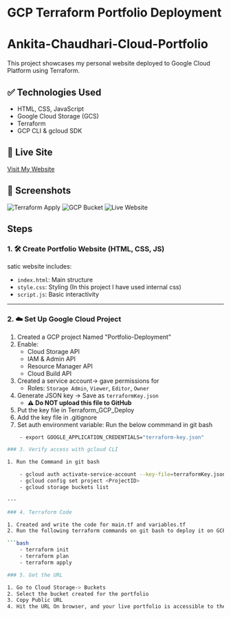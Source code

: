# GCP Terraform Portfolio Deployment

# Ankita-Chaudhari-Cloud-Portfolio

This project showcases my personal website deployed to Google Cloud Platform using Terraform.

## ✅ Technologies Used

- HTML, CSS, JavaScript
- Google Cloud Storage (GCS)
- Terraform
- GCP CLI & gcloud SDK

## 🚀 Live Site

[Visit My Website](https://storage.googleapis.com/ankita-portfolio-bucket/index.html)

## 📸 Screenshots

![Terraform Apply](screenshots/terraform-apply.png)
![GCP Bucket](screenshots/gcp-bucket.png)
![Live Website](screenshots/live-site.png)

## Steps 

### 1. 🛠️ Create Portfolio Website (HTML, CSS, JS)

 satic website includes:
- `index.html`: Main structure
- `style.css`: Styling (In this project I have used internal css)
- `script.js`: Basic interactivity

---

### 2. ☁️ Set Up Google Cloud Project

1. Created a GCP project Named "Portfolio-Deployment"
2. Enable:
   - Cloud Storage API
   - IAM & Admin API
   - Resource Manager API
   - Cloud Build API
3. Created a service account-> gave permissions for
   - Roles: `Storage Admin`, `Viewer`, `Editor`, `Owner`
4. Generate JSON key → Save as `terraformKey.json`
   - **⚠️ Do NOT upload this file to GitHub**
5. Put the key file in Terraform_GCP_Deploy
6. Add the key file in .gitignore 
7. Set auth environment variable:
    Run the below commmand in git bash

```bash
    - export GOOGLE_APPLICATION_CREDENTIALS="terraform-key.json"

### 3. Verify access with gcloud CLI

1. Run the Command in git bash 

    - gcloud auth activate-service-account --key-file=terraformKey.json
    - gcloud config set project <ProjectID>
    - gcloud storage buckets list

---

### 4. Terraform Code 

1. Created and write the code for main.tf and variables.tf 
2. Run the following terraform commands on git bash to deploy it on GCP

```bash
    - terraform init
    - terraform plan
    - terraform apply

### 5. Get the URL

1. Go to Cloud Storage-> Buckets
2. Select the bucket created for the portfolio
3. Copy Public URL
4. Hit the URL On browser, and your live portfolio is accessible to the internet.

